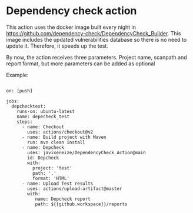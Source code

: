 
# Dependency check action

This action uses the docker image built every night in https://github.com/dependency-check/DependencyCheck_Builder. This image includes the updated vulnerabilities database so there is no need to update it. Therefore, it speeds up the test.

By now, the action receives three parameters. Project name, scanpath and report format, but more parameters can be added as optional

Example:
```

on: [push]

jobs:
  depchecktest:
    runs-on: ubuntu-latest
    name: depecheck_test
    steps:
      - name: Checkout
        uses: actions/checkout@v2
      - name: Build project with Maven
        run: mvn clean install
      - name: Depcheck
        uses: javixeneize/DependencyCheck_Action@main
        id: Depcheck
        with:
          project: 'test'
          path: '.'
          format: 'HTML'    
      - name: Upload Test results
        uses: actions/upload-artifact@master
        with:
           name: Depcheck report
           path: ${{github.workspace}}/reports
```
